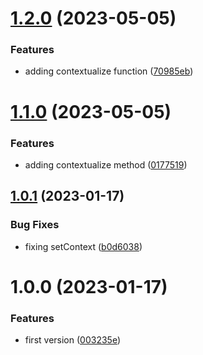 # [1.2.0](https://github.com/maxmilhas/winston-context-logger-async-local-storage/compare/v1.1.0...v1.2.0) (2023-05-05)


### Features

* adding contextualize function ([70985eb](https://github.com/maxmilhas/winston-context-logger-async-local-storage/commit/70985eb84a1bf92976e2a06658c13555ca30866e))

# [1.1.0](https://github.com/maxmilhas/winston-context-logger-async-local-storage/compare/v1.0.1...v1.1.0) (2023-05-05)


### Features

* adding contextualize method ([0177519](https://github.com/maxmilhas/winston-context-logger-async-local-storage/commit/01775192a977813b687355fea9eed1162339e9ed))

## [1.0.1](https://github.com/maxmilhas/winston-context-logger-async-local-storage/compare/v1.0.0...v1.0.1) (2023-01-17)


### Bug Fixes

* fixing setContext ([b0d6038](https://github.com/maxmilhas/winston-context-logger-async-local-storage/commit/b0d60387993e68cd6fbfa9404332cef95cabb5eb))

# 1.0.0 (2023-01-17)


### Features

* first version ([003235e](https://github.com/maxmilhas/winston-context-logger-async-local-storage/commit/003235e2648b9c1813eab17337168a4712bf58ad))
